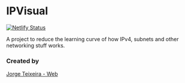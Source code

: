# IPVisual
[![Netlify Status](https://api.netlify.com/api/v1/badges/8419b3f3-4078-4870-98a2-09831ba9ee43/deploy-status)](https://app.netlify.com/sites/ipvisual/deploys)

A project to reduce the learning curve of how IPv4, subnets and other networking stuff works.

### Created by
[Jorge Teixeira - Web](https://jorgeteixeira.es)
